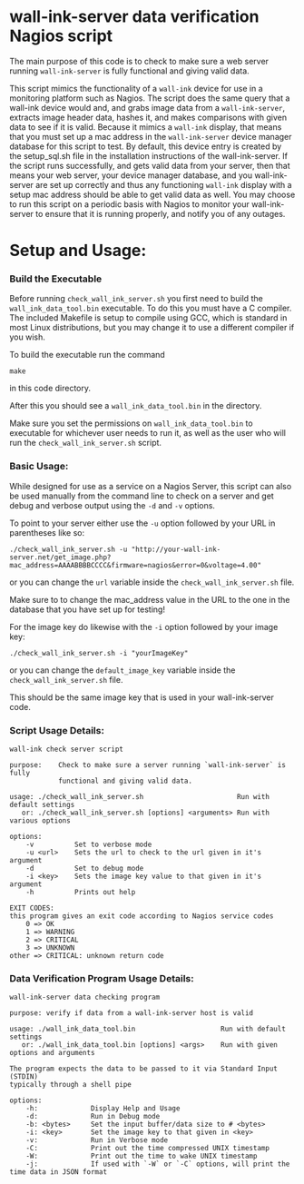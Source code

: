 # wall-ink-server data verification Nagios script
The main purpose of this code is to check to make sure a web server running `wall-ink-server` is fully functional and giving valid data.

This script mimics the functionality of a `wall-ink` device for use in a monitoring platform such as Nagios.  The script does the same query that a wall-ink device would and, and grabs image data from a `wall-ink-server`, extracts image header data, hashes it, and makes comparisons with given data to see if it is valid. Because it mimics a `wall-ink` display, that means that you must set up a mac address in the `wall-ink-server` device manager database for this script to test. By default, this device entry is created by the setup_sql.sh file in the installation instructions of the wall-ink-server.  If the script runs successfully, and gets valid data from your server, then that means your web server, your device manager database, and you wall-ink-server are set up correctly and thus any functioning `wall-ink` display with a setup mac address should be able to get valid data as well.  You may choose to run this script on a periodic basis with Nagios to monitor your wall-ink-server to ensure that it is running properly, and notify you of any outages.

# Setup and Usage:

### Build the Executable 
Before running `check_wall_ink_server.sh` you first need to build the `wall_ink_data_tool.bin` executable. To do this you must have a C compiler. The included Makefile is setup to compile using GCC, which is standard in most Linux distributions, but you may change it to use a different compiler if you wish.

To build the executable run the command 
```
make
``` 
in this code directory.

After this you should see a `wall_ink_data_tool.bin` in the directory.

Make sure you set the permissions on `wall_ink_data_tool.bin` to executable for whichever user needs to run it, as well as the user who will run the `check_wall_ink_server.sh` script.

### Basic Usage:

While designed for use as a service on a Nagios Server, this script can also be used manually from the command line to check on a server and get debug and verbose output using the `-d` and `-v` options.

To point to your server either use the `-u` option followed by your URL in parentheses like so:
```
./check_wall_ink_server.sh -u "http://your-wall-ink-server.net/get_image.php?mac_address=AAAABBBBCCCC&firmware=nagios&error=0&voltage=4.00"
```
or you can change the `url` variable inside the `check_wall_ink_server.sh` file. 

Make sure to to change the mac_address value in the URL to the one in the database that you have set up for testing!

For the image key do likewise with the `-i` option followed by your image key:
```
./check_wall_ink_server.sh -i "yourImageKey"
``` 
or you can change the `default_image_key` variable inside the `check_wall_ink_server.sh` file.

This should be the same image key that is used in your wall-ink-server code.

### Script Usage Details:
```
wall-ink check server script

purpose:    Check to make sure a server running `wall-ink-server` is fully 
            functional and giving valid data.

usage: ./check_wall_ink_server.sh                       Run with default settings
   or: ./check_wall_ink_server.sh [options] <arguments> Run with various options

options:
    -v          Set to verbose mode
    -u <url>    Sets the url to check to the url given in it's argument
    -d          Set to debug mode
    -i <key>    Sets the image key value to that given in it's argument
    -h          Prints out help

EXIT CODES:
this program gives an exit code according to Nagios service codes
    0 => OK
    1 => WARNING
    2 => CRITICAL
    3 => UNKNOWN
other => CRITICAL: unknown return code
```

### Data Verification Program Usage Details:
```
wall-ink-server data checking program

purpose: verify if data from a wall-ink-server host is valid

usage: ./wall_ink_data_tool.bin                     Run with default settings
   or: ./wall_ink_data_tool.bin [options] <args>    Run with given options and arguments

The program expects the data to be passed to it via Standard Input (STDIN) 
typically through a shell pipe

options:
    -h:             Display Help and Usage
    -d:             Run in Debug mode
    -b: <bytes>     Set the input buffer/data size to # <bytes>
    -i: <key>       Set the image key to that given in <key>
    -v:             Run in Verbose mode
    -C:             Print out the time compressed UNIX timestamp
    -W:             Print out the time to wake UNIX timestamp
    -j:             If used with `-W` or `-C` options, will print the time data in JSON format
```

